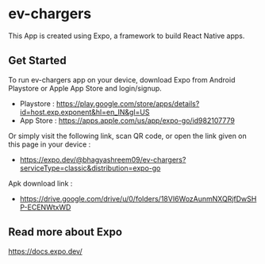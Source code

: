 # ev-chargers

This App is created using Expo, a framework to build React Native apps.


## Get Started

To run ev-chargers app on your device, download Expo from Android Playstore or Apple App Store and login/signup.

- Playstore : https://play.google.com/store/apps/details?id=host.exp.exponent&hl=en_IN&gl=US
- App Store : https://apps.apple.com/us/app/expo-go/id982107779


Or simply visit the following link, scan QR code, or open the link given on this page in your device  : 

- https://expo.dev/@bhagyashreem09/ev-chargers?serviceType=classic&distribution=expo-go


Apk download link : 

- https://drive.google.com/drive/u/0/folders/18VI6WozAunmNXQRjfDwSHP-ECENWtxWD



## Read more about Expo 

https://docs.expo.dev/
